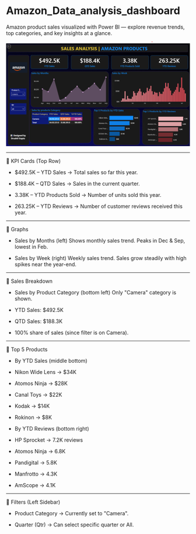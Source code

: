 # Amazon_Data_analysis_dashboard
Amazon product sales visualized with Power BI — explore revenue trends, top categories, and key insights at a glance.

![Dashboard Preview](AMAZON.png)

---

🔹 KPI Cards (Top Row)

* $492.5K – YTD Sales
→ Total sales so far this year.

* $188.4K – QTD Sales
→ Sales in the current quarter.

* 3.38K – YTD Products Sold
→ Number of units sold this year.

* 263.25K – YTD Reviews
→ Number of customer reviews received this year.

---
🔹 Graphs

* Sales by Months (left)
Shows monthly sales trend. Peaks in Dec & Sep, lowest in Feb.

* Sales by Week (right)
Weekly sales trend. Sales grow steadily with high spikes near the year-end.

---
🔹 Sales Breakdown

* Sales by Product Category (bottom left)
Only "Camera" category is shown.

* YTD Sales: $492.5K

* QTD Sales: $188.3K

* 100% share of sales (since filter is on Camera).
---

🔹 Top 5 Products

* By YTD Sales (middle bottom)

* Nikon Wide Lens → $34K

* Atomos Ninja → $28K

* Canal Toys → $22K

* Kodak → $14K

* Rokinon → $8K

* By YTD Reviews (bottom right)

* HP Sprocket → 7.2K reviews

* Atomos Ninja → 6.8K

* Pandigital → 5.8K

* Manfrotto → 4.3K

* AmScope → 4.1K

---

🔹 Filters (Left Sidebar)

* Product Category → Currently set to "Camera".

* Quarter (Qtr) → Can select specific quarter or All.
